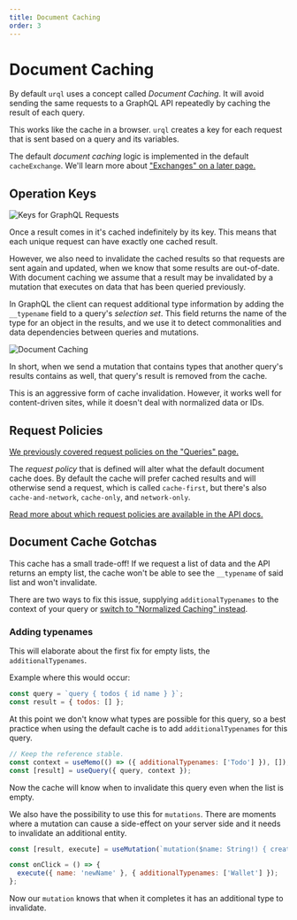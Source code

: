 ```yaml
---
title: Document Caching
order: 3
---
```


# Document Caching

By default `urql` uses a concept called _Document Caching_. It will avoid sending the same requests
to a GraphQL API repeatedly by caching the result of each query.

This works like the cache in a browser. `urql` creates a key for each request that is sent based on
a query and its variables.

The default _document caching_ logic is implemented in the default `cacheExchange`. We'll learn more
about ["Exchanges" on a later page.](../concepts/exchanges.md)

## Operation Keys

![Keys for GraphQL Requests](../assets/urql-operation-keys.png)

Once a result comes in it's cached indefinitely by its key. This means that each unique request
can have exactly one cached result.

However, we also need to invalidate the cached results so that requests are sent again and updated,
when we know that some results are out-of-date. With document caching we assume that a result may
be invalidated by a mutation that executes on data that has been queried previously.

In GraphQL the client can request additional type information by adding the `__typename` field to a
query's _selection set_. This field returns the name of the type for an object in the results, and
we use it to detect commonalities and data dependencies between queries and mutations.

![Document Caching](../assets/urql-document-caching.png)

In short, when we send a mutation that contains types that another query's results contains as well,
that query's result is removed from the cache.

This is an aggressive form of cache invalidation. However, it works well for content-driven sites,
while it doesn't deal with normalized data or IDs.

## Request Policies

[We previously covered request policies on the "Queries" page.](./queries.md)

The _request policy_ that is defined will alter what the default document cache does. By default the
cache will prefer cached results and will otherwise send a request, which is called `cache-first`,
but there's also `cache-and-network`, `cache-only`, and `network-only`.

[Read more about which request policies are available in the API
docs.](../api/core.md#requestpolicy-type)

## Document Cache Gotchas

This cache has a small trade-off! If we request a list of data and the API returns an empty list,
the cache won't be able to see the `__typename` of said list and won't invalidate.

There are two ways to fix this issue, supplying `additionalTypenames` to the context of your query or [switch to "Normalized Caching"
instead](../graphcache/normalized-caching.md).

### Adding typenames

This will elaborate about the first fix for empty lists, the `additionalTypenames`.

Example where this would occur:

```js
const query = `query { todos { id name } }`;
const result = { todos: [] };
```

At this point we don't know what types are possible for this query, so a best practice when using
the default cache is to add `additionalTypenames` for this query.

```js
// Keep the reference stable.
const context = useMemo(() => ({ additionalTypenames: ['Todo'] }), []);
const [result] = useQuery({ query, context });
```

Now the cache will know when to invalidate this query even when the list is empty.

We also have the possibility to use this for `mutations`.
There are moments where a mutation can cause a side-effect on your server side and it needs
to invalidate an additional entity.

```js
const [result, execute] = useMutation(`mutation($name: String!) { createUser(name: $name) }`);

const onClick = () => {
  execute({ name: 'newName' }, { additionalTypenames: ['Wallet'] });
};
```

Now our `mutation` knows that when it completes it has an additional type to invalidate.
